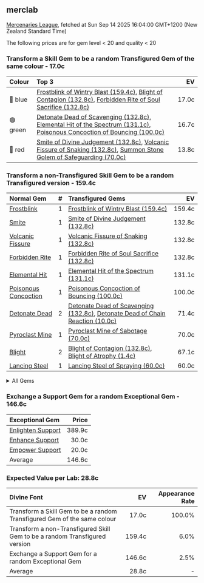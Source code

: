 ## merclab

[Mercenaries League](https://poe.ninja/economy/mercenaries/skill-gems), fetched at Sun Sep 14 2025 16:04:00 GMT+1200 (New Zealand Standard Time)

The following prices are for gem level < 20 and quality < 20

### Transform a Skill Gem to be a random Transfigured Gem of the same colour - 17.0c

Colour | Top 3 | EV
:- | :- | -:
🔵 blue | [Frostblink of Wintry Blast (159.4c)](https://poe.ninja/economy/mercenaries/skill-gems/frostblink-of-wintry-blast-1), [Blight of Contagion (132.8c)](https://poe.ninja/economy/mercenaries/skill-gems/blight-of-contagion-1), [Forbidden Rite of Soul Sacrifice (132.8c)](https://poe.ninja/economy/mercenaries/skill-gems/forbidden-rite-of-soul-sacrifice-1) | 17.0c
🟢 green | [Detonate Dead of Scavenging (132.8c)](https://poe.ninja/economy/mercenaries/skill-gems/detonate-dead-of-scavenging-1), [Elemental Hit of the Spectrum (131.1c)](https://poe.ninja/economy/mercenaries/skill-gems/elemental-hit-of-the-spectrum-1), [Poisonous Concoction of Bouncing (100.0c)](https://poe.ninja/economy/mercenaries/skill-gems/poisonous-concoction-of-bouncing-1) | 16.7c
🔴 red | [Smite of Divine Judgement (132.8c)](https://poe.ninja/economy/mercenaries/skill-gems/smite-of-divine-judgement-1), [Volcanic Fissure of Snaking (132.8c)](https://poe.ninja/economy/mercenaries/skill-gems/volcanic-fissure-of-snaking-1), [Summon Stone Golem of Safeguarding (70.0c)](https://poe.ninja/economy/mercenaries/skill-gems/summon-stone-golem-of-safeguarding-1) | 13.8c

### Transform a non-Transfigured Skill Gem to be a random Transfigured version - 159.4c
Normal Gem | # | Transfigured Gems | EV
 :- | -: | :- | -: 
[Frostblink](https://www.poewiki.net/wiki/Frostblink) | 1 | [Frostblink of Wintry Blast (159.4c)](https://poe.ninja/economy/mercenaries/skill-gems/frostblink-of-wintry-blast-1) | 159.4c
[Smite](https://www.poewiki.net/wiki/Smite) | 1 | [Smite of Divine Judgement (132.8c)](https://poe.ninja/economy/mercenaries/skill-gems/smite-of-divine-judgement-1) | 132.8c
[Volcanic Fissure](https://www.poewiki.net/wiki/Volcanic_Fissure) | 1 | [Volcanic Fissure of Snaking (132.8c)](https://poe.ninja/economy/mercenaries/skill-gems/volcanic-fissure-of-snaking-1) | 132.8c
[Forbidden Rite](https://www.poewiki.net/wiki/Forbidden_Rite) | 1 | [Forbidden Rite of Soul Sacrifice (132.8c)](https://poe.ninja/economy/mercenaries/skill-gems/forbidden-rite-of-soul-sacrifice-1) | 132.8c
[Elemental Hit](https://www.poewiki.net/wiki/Elemental_Hit) | 1 | [Elemental Hit of the Spectrum (131.1c)](https://poe.ninja/economy/mercenaries/skill-gems/elemental-hit-of-the-spectrum-1) | 131.1c
[Poisonous Concoction](https://www.poewiki.net/wiki/Poisonous_Concoction) | 1 | [Poisonous Concoction of Bouncing (100.0c)](https://poe.ninja/economy/mercenaries/skill-gems/poisonous-concoction-of-bouncing-1) | 100.0c
[Detonate Dead](https://www.poewiki.net/wiki/Detonate_Dead) | 2 | [Detonate Dead of Scavenging (132.8c)](https://poe.ninja/economy/mercenaries/skill-gems/detonate-dead-of-scavenging-1), [Detonate Dead of Chain Reaction (10.0c)](https://poe.ninja/economy/mercenaries/skill-gems/detonate-dead-of-chain-reaction-1) | 71.4c
[Pyroclast Mine](https://www.poewiki.net/wiki/Pyroclast_Mine) | 1 | [Pyroclast Mine of Sabotage (70.0c)](https://poe.ninja/economy/mercenaries/skill-gems/pyroclast-mine-of-sabotage-1) | 70.0c
[Blight](https://www.poewiki.net/wiki/Blight) | 2 | [Blight of Contagion (132.8c)](https://poe.ninja/economy/mercenaries/skill-gems/blight-of-contagion-1), [Blight of Atrophy (1.4c)](https://poe.ninja/economy/mercenaries/skill-gems/blight-of-atrophy-1) | 67.1c
[Lancing Steel](https://www.poewiki.net/wiki/Lancing_Steel) | 1 | [Lancing Steel of Spraying (60.0c)](https://poe.ninja/economy/mercenaries/skill-gems/lancing-steel-of-spraying-1) | 60.0c

<details><summary> All Gems </summary>

```
- 159.4 Frostblink (1, Frostblink of Wintry Blast)
- 132.8 Smite (1, Smite of Divine Judgement)
- 132.8 Volcanic Fissure (1, Volcanic Fissure of Snaking)
- 132.8 Forbidden Rite (1, Forbidden Rite of Soul Sacrifice)
- 131.1 Elemental Hit (1, Elemental Hit of the Spectrum)
- 100.0 Poisonous Concoction (1, Poisonous Concoction of Bouncing)
- 71.4 Detonate Dead (2, Detonate Dead of Scavenging, Detonate Dead of Chain Reaction)
- 70.0 Pyroclast Mine (1, Pyroclast Mine of Sabotage)
- 67.1 Blight (2, Blight of Contagion, Blight of Atrophy)
- 60.0 Lancing Steel (1, Lancing Steel of Spraying)
- 55.0 Firestorm (2, Firestorm of Pelting, Firestorm of Meteors)
- 52.5 Penance Brand (2, Penance Brand of Dissipation, Penance Brand of Conduction)
- 46.5 Cyclone (1, Cyclone of Tumult)
- 42.3 Blink Arrow (2, Blink Arrow of Prismatic Clones, Blink Arrow of Bombarding Clones)
- 40.0 Mirror Arrow (2, Mirror Arrow of Bombarding Clones, Mirror Arrow of Prismatic Clones)
- 37.5 Summon Stone Golem (2, Summon Stone Golem of Safeguarding, Summon Stone Golem of Hordes)
- 35.0 Summon Lightning Golem (1, Summon Lightning Golem of Hordes)
- 34.5 Summon Holy Relic (1, Summon Holy Relic of Conviction)
- 30.3 Animate Weapon (2, Animate Weapon of Self Reflection, Animate Weapon of Ranged Arms)
- 29.5 Righteous Fire (1, Righteous Fire of Arcane Devotion)
- 26.7 Crackling Lance (2, Crackling Lance of Disintegration, Crackling Lance of Branching)
- 25.0 Cremation (2, Cremation of the Volcano, Cremation of Exhuming)
- 23.5 Ethereal Knives (2, Ethereal Knives of the Massacre, Ethereal Knives of Lingering Blades)
- 22.5 Bladefall (2, Bladefall of Volleys, Bladefall of Impaling)
- 22.5 Lacerate (2, Lacerate of Haemorrhage, Lacerate of Butchering)
- 20.0 Frenzy (1, Frenzy of Onslaught)
- 20.0 Flame Surge (1, Flame Surge of Combusting)
- 20.0 Kinetic Blast (1, Kinetic Blast of Clustering)
- 17.5 Spark (2, Spark of the Nova, Spark of Unpredictability)
- 15.0 Viper Strike (1, Viper Strike of the Mamba)
- 15.0 Lightning Trap (1, Lightning Trap of Sparking)
- 15.0 Purifying Flame (1, Purifying Flame of Revelations)
- 15.0 Summon Skeletons (2, Summon Skeletons of Mages, Summon Skeletons of Archers)
- 14.5 Flicker Strike (1, Flicker Strike of Power)
- 14.3 Summon Carrion Golem (2, Summon Carrion Golem of Hordes, Summon Carrion Golem of Scavenging)
- 12.5 Ball Lightning (2, Ball Lightning of Orbiting, Ball Lightning of Static)
- 12.2 Toxic Rain (2, Toxic Rain of Withering, Toxic Rain of Sporeburst)
- 10.8 Summon Chaos Golem (2, Summon Chaos Golem of the Maelström, Summon Chaos Golem of Hordes)
- 10.7 Flameblast (2, Flameblast of Celerity, Flameblast of Contraction)
- 10.4 Kinetic Bolt (1, Kinetic Bolt of Fragmentation)
- 10.1 Bane (1, Bane of Condemnation)
- 10.0 Discharge (1, Discharge of Misery)
- 10.0 Ice Spear (1, Ice Spear of Splitting)
- 10.0 Lightning Conduit (1, Lightning Conduit of the Heavens)
- 10.0 Power Siphon (1, Power Siphon of the Archmage)
- 10.0 Summon Raging Spirit (1, Summon Raging Spirit of Enormity)
- 10.0 Vortex (1, Vortex of Projection)
- 9.8 Scourge Arrow (1, Scourge Arrow of Menace)
- 9.8 Soulrend (2, Soulrend of Reaping, Soulrend of the Spiral)
- 9.4 Cold Snap (1, Cold Snap of Power)
- 9.4 Raise Zombie (2, Raise Zombie of Falling, Raise Zombie of Slamming)
- 9.0 Ice Nova (2, Ice Nova of Frostbolts, Ice Nova of Deep Freeze)
- 9.0 Storm Brand (1, Storm Brand of Indecision)
- 8.7 Tornado (3, Tornado of Elemental Turbulence, Tornado Shot of Cloudburst, Tornado Shot)
- 8.6 Barrage (1, Barrage of Volley Fire)
- 8.5 Incinerate (2, Incinerate of Venting, Incinerate of Expanse)
- 8.0 Frost Blades (1, Frost Blades of Katabasis)
- 8.0 Lightning Strike (1, Lightning Strike of Arcing)
- 8.0 Void Sphere (1, Void Sphere of Rending)
- 7.3 Lightning Spire Trap (2, Lightning Spire Trap of Zapping, Lightning Spire Trap of Overloading)
- 7.1 Divine Ire (2, Divine Ire of Holy Lightning, Divine Ire of Disintegration)
- 7.0 Contagion (2, Contagion of Subsiding, Contagion of Transference)
- 6.8 Double Strike (2, Double Strike of Momentum, Double Strike of Impaling)
- 6.7 Storm Rain (2, Storm Rain of the Fence, Storm Rain of the Conduit)
- 6.6 Molten Strike (1, Molten Strike of the Zenith)
- 6.6 Icicle Mine (2, Icicle Mine of Fanning, Icicle Mine of Sabotage)
- 6.5 Summon Flame Golem (2, Summon Flame Golem of Hordes, Summon Flame Golem of the Meteor)
- 6.0 Volatile Dead (2, Volatile Dead of Confinement, Volatile Dead of Seething)
- 6.0 Rain of Arrows (2, Rain of Arrows of Saturation, Rain of Arrows of Artillery)
- 5.8 Hexblast (2, Hexblast of Havoc, Hexblast of Contradiction)
- 5.8 Raise Spectre (1, Raise Spectre of Transience)
- 5.7 Ground Slam (1, Ground Slam of Earthshaking)
- 5.6 Glacial Cascade (1, Glacial Cascade of the Fissure)
- 5.4 Fire Trap (1, Fire Trap of Blasting)
- 5.4 Bodyswap (1, Bodyswap of Sacrifice)
- 5.4 Eye of Winter (2, Eye of Winter of Transience, Eye of Winter of Finality)
- 5.4 Lightning Tendrils (2, Lightning Tendrils of Escalation, Lightning Tendrils of Eccentricity)
- 5.4 Stormbind (1, Stormbind of Teleportation)
- 5.2 Arc (5, Arc of Oscillating, Arc of Surging, Arcanist Brand, Arctic Armour, Arcane Cloak)
- 5.2 Blade Blast (2, Blade Blast of Unloading, Blade Blast of Dagger Detonation)
- 5.1 Summon Reaper (2, Summon Reaper of Revenants, Summon Reaper of Eviscerating)
- 5.0 Animate Guardian (1, Animate Guardian of Smiting)
- 5.0 Leap Slam (1, Leap Slam of Groundbreaking)
- 5.0 Blade Flurry (1, Blade Flurry of Incision)
- 5.0 Caustic Arrow (1, Caustic Arrow of Poison)
- 5.0 Dual Strike (1, Dual Strike of Ambidexterity)
- 5.0 Ice Shot (1, Ice Shot of Penetration)
- 5.0 Ice Trap (1, Ice Trap of Hollowness)
- 5.0 Puncture (1, Puncture of Shanking)
- 5.0 Siege Ballista (1, Siege Ballista of Splintering)
- 5.0 Summon Ice Golem (2, Summon Ice Golem of Hordes, Summon Ice Golem of Shattering)
- 5.0 Flame Dash (1, Flame Dash of Return)
- 5.0 Frost Bomb (2, Frost Bomb of Instability, Frost Bomb of Forthcoming)
- 5.0 Galvanic Field (1, Galvanic Field of Intensity)
- 5.0 Scorching Ray (1, Scorching Ray of Immolation)
- 4.8 Burning Arrow (1, Burning Arrow of Vigour)
- 4.8 Essence Drain (2, Essence Drain of Desperation, Essence Drain of Wickedness)
- 4.7 Bear Trap (1, Bear Trap of Skewers)
- 4.6 Blade Vortex (1, Blade Vortex of the Scythe)
- 4.5 Armageddon Brand (2, Armageddon Brand of Recall, Armageddon Brand of Volatility)
- 4.4 Artillery Ballista (2, Artillery Ballista of Cross Strafe, Artillery Ballista of Focus Fire)
- 4.0 Consecrated Path (1, Consecrated Path of Endurance)
- 4.0 Shield Crush (1, Shield Crush of the Chieftain)
- 4.0 Tectonic Slam (1, Tectonic Slam of Cataclysm)
- 4.0 Lightning Arrow (1, Lightning Arrow of Electrocution)
- 4.0 Snipe (1, Sniper's Mark)
- 3.8 Shrapnel Ballista (1, Shrapnel Ballista of Steel)
- 3.8 Wild Strike (1, Wild Strike of Extremes)
- 3.5 Infernal Blow (1, Infernal Blow of Immolation)
- 3.4 Rage Vortex (1, Rage Vortex of Berserking)
- 3.3 Holy Flame Totem (1, Holy Flame Totem of Ire)
- 3.2 Ice Crash (1, Ice Crash of Cadence)
- 3.2 Blade Trap (2, Blade Trap of Laceration, Blade Trap of Greatswords)
- 3.0 Absolution (1, Absolution of Inspiring)
- 3.0 Bladestorm (1, Bladestorm of Uncertainty)
- 3.0 Earthquake (1, Earthquake of Amplification)
- 3.0 Earthshatter (2, Earthshatter of Prominence, Earthshatter of Fragility)
- 3.0 Glacial Hammer (1, Glacial Hammer of Shattering)
- 3.0 Sunder (1, Sunder of Earthbreaking)
- 3.0 Explosive Trap (2, Explosive Trap of Magnitude, Explosive Trap of Shrapnel)
- 3.0 Wither (1, Withering Step)
- 2.9 Boneshatter (2, Boneshatter of Complex Trauma, Boneshatter of Carnage)
- 2.9 Perforate (2, Perforate of Duality, Perforate of Bloodshed)
- 2.8 Shattering Steel (1, Shattering Steel of Ammunition)
- 2.8 Spectral Throw (1, Spectral Throw of Materialising)
- 2.7 Seismic Trap (1, Seismic Trap of Swells)
- 2.7 Spectral Shield Throw (1, Spectral Shield Throw of Shattering)
- 2.4 Galvanic Arrow (2, Galvanic Arrow of Surging, Galvanic Arrow of Energy)
- 2.2 Frozen Legion (1, Frozen Legion of Rallying)
- 2.0 Dominating Blow (1, Dominating Blow of Inspiring)
- 2.0 Exsanguinate (1, Exsanguinate of Transmission)
- 2.0 Splitting Steel (1, Splitting Steel of Ammunition)
- 1.3 Explosive Concoction (1, Explosive Concoction of Destruction)
- 1.1 Cleave (1, Cleave of Rage)
- 1.0 Reave (1, Reave of Refraction)
- 1.0 Split Arrow (1, Split Arrow of Splitting)
```

</details>

### Exchange a Support Gem for a random Exceptional Gem - 146.6c

Exceptional Gem | Price
 :- | -: 
[Enlighten Support](https://poe.ninja/economy/mercenaries/skill-gems/enlighten-support-1) | 389.9c
[Enhance Support](https://poe.ninja/economy/mercenaries/skill-gems/enhance-support-1) | 30.0c
[Empower Support](https://poe.ninja/economy/mercenaries/skill-gems/empower-support-1) | 20.0c
Average | 146.6c

### Expected Value per Lab: 28.8c

Divine Font | EV | Appearance Rate
 :- | -: | -: 
Transform a Skill Gem to be a random Transfigured Gem of the same colour | 17.0c | 100.0%
Transform a non-Transfigured Skill Gem to be a random Transfigured version | 159.4c | 6.0%
Exchange a Support Gem for a random Exceptional Gem | 146.6c | 2.5%
Average | 28.8c | -